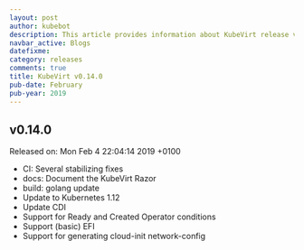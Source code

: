```yaml
---
layout: post
author: kubebot
description: This article provides information about KubeVirt release v0.14.0 changes
navbar_active: Blogs
datefixme:
category: releases
comments: true
title: KubeVirt v0.14.0
pub-date: February
pub-year: 2019
---
```



## v0.14.0

Released on: Mon Feb 4 22:04:14 2019 +0100

- CI: Several stabilizing fixes
- docs: Document the KubeVirt Razor
- build: golang update
- Update to Kubernetes 1.12
- Update CDI
- Support for Ready and Created Operator conditions
- Support (basic) EFI
- Support for generating cloud-init network-config
